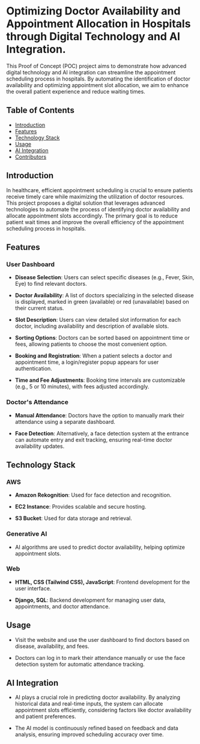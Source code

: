 # Optimizing Doctor Availability and Appointment Allocation in Hospitals through Digital Technology and Al Integration.

This Proof of Concept (POC) project aims to demonstrate how advanced digital technology and AI integration can streamline the appointment scheduling process in hospitals. By automating the identification of doctor availability and optimizing appointment slot allocation, we aim to enhance the overall patient experience and reduce waiting times.

## Table of Contents

- [Introduction](#introduction)
- [Features](#features)
- [Technology Stack](#technology-stack)
- [Usage](#usage)
- [AI Integration](#ai-integration)
- [Contributors](#contributors)

## Introduction

In healthcare, efficient appointment scheduling is crucial to ensure patients receive timely care while maximizing the utilization of doctor resources. This project proposes a digital solution that leverages advanced technologies to automate the process of identifying doctor availability and allocate appointment slots accordingly. The primary goal is to reduce patient wait times and improve the overall efficiency of the appointment scheduling process in hospitals.

## Features

### User Dashboard

- **Disease Selection**: Users can select specific diseases (e.g., Fever, Skin, Eye) to find relevant doctors.

- **Doctor Availability**: A list of doctors specializing in the selected disease is displayed, marked in green (available) or red (unavailable) based on their current status.

- **Slot Description**: Users can view detailed slot information for each doctor, including availability and description of available slots.

- **Sorting Options**: Doctors can be sorted based on appointment time or fees, allowing patients to choose the most convenient option.

- **Booking and Registration**: When a patient selects a doctor and appointment time, a login/register popup appears for user authentication.

- **Time and Fee Adjustments**: Booking time intervals are customizable (e.g., 5 or 10 minutes), with fees adjusted accordingly.

### Doctor's Attendance

- **Manual Attendance**: Doctors have the option to manually mark their attendance using a separate dashboard.

- **Face Detection**: Alternatively, a face detection system at the entrance can automate entry and exit tracking, ensuring real-time doctor availability updates.

## Technology Stack

### AWS

- **Amazon Rekognition**: Used for face detection and recognition.

- **EC2 Instance**: Provides scalable and secure hosting.

- **S3 Bucket**: Used for data storage and retrieval.

### Generative AI

- AI algorithms are used to predict doctor availability, helping optimize appointment slots.

### Web

- **HTML, CSS (Tailwind CSS), JavaScript**: Frontend development for the user interface.

- **Django, SQL**: Backend development for managing user data, appointments, and doctor attendance.



## Usage

- Visit the website and use the user dashboard to find doctors based on disease, availability, and fees.

- Doctors can log in to mark their attendance manually or use the face detection system for automatic attendance tracking.

## AI Integration

- AI plays a crucial role in predicting doctor availability. By analyzing historical data and real-time inputs, the system can allocate appointment slots efficiently, considering factors like doctor availability and patient preferences.

- The AI model is continuously refined based on feedback and data analysis, ensuring improved scheduling accuracy over time.


